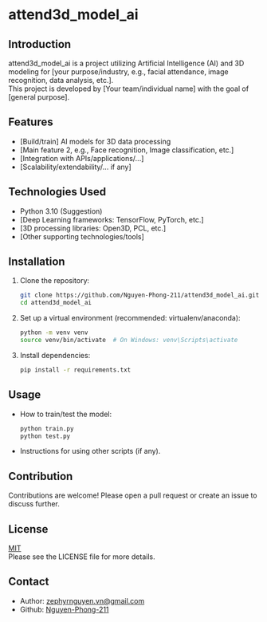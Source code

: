 # attend3d_model_ai

## Introduction

attend3d_model_ai is a project utilizing Artificial Intelligence (AI) and 3D modeling for [your purpose/industry, e.g., facial attendance, image recognition, data analysis, etc.].  
This project is developed by [Your team/individual name] with the goal of [general purpose].

## Features

- [Build/train] AI models for 3D data processing
- [Main feature 2, e.g., Face recognition, Image classification, etc.]
- [Integration with APIs/applications/...]
- [Scalability/extendability/... if any]

## Technologies Used

- Python 3.10 (Suggestion)
- [Deep Learning frameworks: TensorFlow, PyTorch, etc.]
- [3D processing libraries: Open3D, PCL, etc.]
- [Other supporting technologies/tools]

## Installation

1. Clone the repository:
   ```bash
   git clone https://github.com/Nguyen-Phong-211/attend3d_model_ai.git
   cd attend3d_model_ai
   ```

2. Set up a virtual environment (recommended: virtualenv/anaconda):
   ```bash
   python -m venv venv
   source venv/bin/activate  # On Windows: venv\Scripts\activate
   ```

3. Install dependencies:
   ```bash
   pip install -r requirements.txt
   ```

## Usage

- How to train/test the model:
   ```bash
   python train.py
   python test.py
   ```
- Instructions for using other scripts (if any).

## Contribution

Contributions are welcome! Please open a pull request or create an issue to discuss further.

## License

[MIT](LICENSE)  
Please see the LICENSE file for more details.

## Contact

- Author: zephyrnguyen.vn@gmail.com
- Github: [Nguyen-Phong-211](https://github.com/Nguyen-Phong-211)
